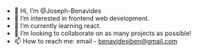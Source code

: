- 👋 Hi, I’m @Joseph-Benavides
- 👀 I’m interested in frontend web development.
- 🌱 I’m currently learning react.
- 💞️ I’m looking to collaborate on as many projects as possible!
- 📫 How to reach me: email - benavidesjben@gmail.com

<!---
Joseph-Benavides/Joseph-Benavides is a ✨ special ✨ repository because its `README.md` (this file) appears on your GitHub profile.
You can click the Preview link to take a look at your changes.
--->
